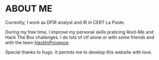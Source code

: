# ABOUT ME

Currenlty, I work as DFIR analyst and IR in CERT La Poste.

During my free time, I improve my personal skills praticing Root-Me and Hack The Box challenges.
I do lots of ctf alone or with some friends and with the team [HackInProvence](https://www.hackinprovence.fr/).

Special thanks to hugo. It permits me to develop this website with love.
